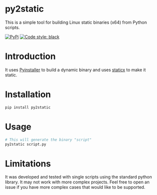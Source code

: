 # py2static

This is a simple tool for building Linux static binaries (x64) from Python scripts.

[![PyPi](https://img.shields.io/pypi/v/py2static.svg?style=flat-square)](https://pypi.python.org/pypi/py2static)
[![Code style: black](https://img.shields.io/badge/code%20style-black-000000.svg?style=flat-square)](https://github.com/ambv/black)

# Introduction

It uses [Pyinstaller](https://pyinstaller.org/) to build a dynamic binary and  uses [staticx](https://github.com/JonathonReinhart/staticx) to make it static.

# Installation

```bash
pip install py2static
```
# Usage

```bash
# This will generate the binary "script"
py2static script.py
```

# Limitations
It was developed and tested with single scripts using the standard python library. It may not work with more complex projects. Feel free to open an issue if you have more complex cases that would like to be supported.
